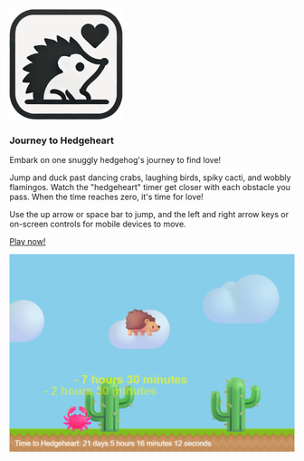 ![Hedgeheart logo](assets/hedgefaviconsmall.png)

### Journey to Hedgeheart

Embark on one snuggly hedgehog's journey to find love!

Jump and duck past dancing crabs, laughing birds, spiky cacti, and wobbly flamingos. Watch the "hedgeheart" timer get closer with each obstacle you pass. When the time reaches zero, it's time for love!

Use the up arrow or space bar to jump, and the left and right arrow keys or on-screen controls for mobile devices to move.

[Play now!](https://www.journeytohedgeheart.com)

![Gameplay screenshot](assets/screenshotMidGame.png)
